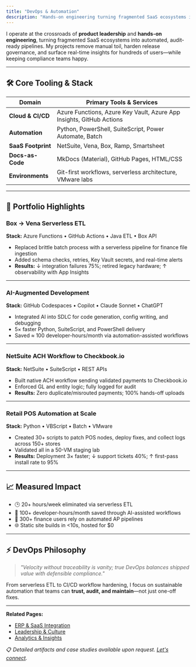 ```yaml
---
title: "DevOps & Automation"
description: "Hands-on engineering turning fragmented SaaS ecosystems into automated, audit-ready pipelines using Azure Functions, GitHub Actions, and AI-assisted development."
---
```


I operate at the crossroads of **product leadership** and **hands-on engineering**, turning fragmented SaaS ecosystems into automated, audit-ready pipelines. My projects remove manual toil, harden release governance, and surface real-time insights for hundreds of users—while keeping compliance teams happy.

---

## 🛠️ Core Tooling & Stack

| Domain             | Primary Tools & Services |
|--------------------|--------------------------|
| **Cloud & CI/CD**  | Azure Functions, Azure Key Vault, Azure App Insights, GitHub Actions |
| **Automation**     | Python, PowerShell, SuiteScript, Power Automate, Batch |
| **SaaS Footprint** | NetSuite, Vena, Box, Ramp, Smartsheet |
| **Docs-as-Code**   | MkDocs (Material), GitHub Pages, HTML/CSS |
| **Environments**   | Git-first workflows, serverless architecture, VMware labs |

---

## 🔁 Portfolio Highlights

### Box → Vena Serverless ETL
**Stack:** Azure Functions • GitHub Actions • Java ETL • Box API  

- Replaced brittle batch process with a serverless pipeline for finance file ingestion  
- Added schema checks, retries, Key Vault secrets, and real-time alerts  
- **Results:** ↓ integration failures 75%; retired legacy hardware; ↑ observability with App Insights  

---

### AI-Augmented Development
**Stack:** GitHub Codespaces • Copilot • Claude Sonnet • ChatGPT  

- Integrated AI into SDLC for code generation, config writing, and debugging  
- 5× faster Python, SuiteScript, and PowerShell delivery  
- Saved ≈ 100 developer-hours/month via automation-assisted workflows  

---

### NetSuite ACH Workflow to Checkbook.io
**Stack:** NetSuite • SuiteScript • REST APIs  

- Built native ACH workflow sending validated payments to Checkbook.io  
- Enforced GL and entity logic; fully logged for audit  
- **Results:** Zero duplicate/misrouted payments; 100% hands-off uploads  

---

### Retail POS Automation at Scale
**Stack:** Python • VBScript • Batch • VMware  

- Created 30+ scripts to patch POS nodes, deploy fixes, and collect logs across 150+ stores  
- Validated all in a 50-VM staging lab  
- **Results:** Deployment 3× faster; ↓ support tickets 40%; ↑ first-pass install rate to 95%  

---

## 📈 Measured Impact
- 🕒 20+ hours/week eliminated via serverless ETL  
- 🤖 100+ developer-hours/month saved through AI-assisted workflows  
- 🧾 300+ finance users rely on automated AP pipelines  
- 🌐 Static site builds in <10s, hosted for $0  

---

## ⚡ DevOps Philosophy
> *"Velocity without traceability is vanity; true DevOps balances shipped value with defensible compliance."*

From serverless ETL to CI/CD workflow hardening, I focus on sustainable automation that teams can **trust, audit, and maintain**—not just one-off fixes.

---

**Related Pages:**  
- [ERP & SaaS Integration](/saas)  
- [Leadership & Culture](/leadership)  
- [Analytics & Insights](/analytics)  

📋 *Detailed artifacts and case studies available upon request. [Let's connect](/contact).*
